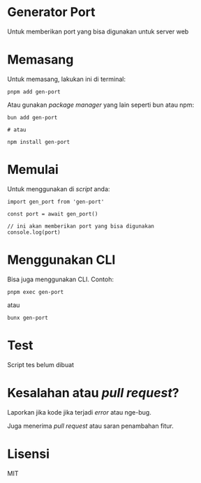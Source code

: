 # Generator Port

Untuk memberikan port yang bisa digunakan untuk server web

# Memasang

Untuk memasang, lakukan ini di terminal:

```
pnpm add gen-port
```

Atau gunakan _package manager_ yang lain seperti bun atau npm:

```
bun add gen-port

# atau

npm install gen-port
```

# Memulai

Untuk menggunakan di _script_ anda:

```
import gen_port from 'gen-port'

const port = await gen_port()

// ini akan memberikan port yang bisa digunakan
console.log(port)
```

# Menggunakan CLI

Bisa juga menggunakan CLI. Contoh:

```
pnpm exec gen-port
```

atau

```
bunx gen-port
```


# Test

Script tes belum dibuat

# Kesalahan atau _pull request_?

Laporkan jika kode jika terjadi _error_ atau nge-bug.

Juga menerima _pull request_ atau saran penambahan fitur.

# Lisensi

MIT